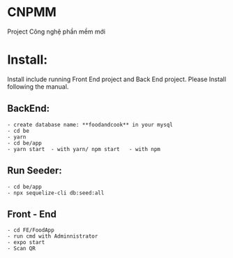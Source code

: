 # CNPMM
Project Công nghệ phần mềm mới

# Install: 
Install include running Front End project and Back End project. Please Install following the manual.
## BackEnd:
    - create database name: **foodandcook** in your mysql
    - cd be
    - yarn 
    - cd be/app
    - yarn start  - with yarn/ npm start   - with npm
 ## Run Seeder:
    - cd be/app
    - npx sequelize-cli db:seed:all
 ## Front - End
    - cd FE/FoodApp
    - run cmd with Adminnistrator
    - expo start
    - Scan QR 
  
  
